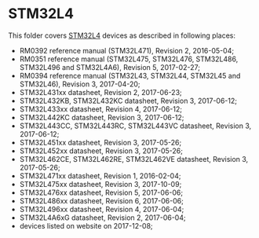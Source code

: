 STM32L4
=======

This folder covers [STM32L4](http://www.st.com/stm32l4) devices as described in following places:
- RM0392 reference manual (STM32L471), Revision 2, 2016-05-04;
- RM0351 reference manual (STM32L475, STM32L476, STM32L486, STM32L496 and STM32L4A6), Revision 5, 2017-02-27;
- RM0394 reference manual (STM32L43, STM32L44, STM32L45 and STM32L46), Revision 3, 2017-04-20;
- STM32L431xx datasheet, Revision 2, 2017-06-23;
- STM32L432KB, STM32L432KC datasheet, Revision 3, 2017-06-12;
- STM32L433xx datasheet, Revision 4, 2017-06-12;
- STM32L442KC datasheet, Revision 3, 2017-06-12;
- STM32L443CC, STM32L443RC, STM32L443VC datasheet, Revision 3, 2017-06-12;
- STM32L451xx datasheet, Revision 3, 2017-05-26;
- STM32L452xx datasheet, Revision 3, 2017-05-26;
- STM32L462CE, STM32L462RE, STM32L462VE datasheet, Revision 3, 2017-05-26;
- STM32L471xx datasheet, Revision 1, 2016-02-04;
- STM32L475xx datasheet, Revision 3, 2017-10-09;
- STM32L476xx datasheet, Revision 5, 2017-06-06;
- STM32L486xx datasheet, Revision 6, 2017-06-06;
- STM32L496xx datasheet, Revision 4, 2017-06-04;
- STM32L4A6xG datasheet, Revision 2, 2017-06-04;
- devices listed on website on 2017-12-08;
